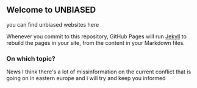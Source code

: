 ## Welcome to UNBIASED

you can find unbiased websites here

Whenever you commit to this repository, GitHub Pages will run [Jekyll](https://jekyllrb.com/) to rebuild the pages in your site, from the content in your Markdown files.

### On which topic?

News 
I think there's a lot of missinformation on the current conflict that is going on in eastern europe and i will try and keep you informed

